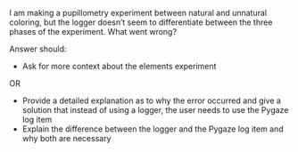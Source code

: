 I am making a pupillometry experiment between natural and unnatural coloring, but the logger doesn’t seem to differentiate between the three phases of the experiment. What went wrong?

Answer should:

- Ask for more context about the elements experiment

OR

- Provide a detailed explanation as to why the error occurred and give a solution that instead of using a logger, the user needs to use the Pygaze log item  
- Explain the difference between the logger and the Pygaze log item and why both are necessary 